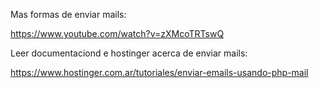 Mas formas de enviar mails:

https://www.youtube.com/watch?v=zXMcoTRTswQ


Leer documentaciond e hostinger acerca de enviar mails:

https://www.hostinger.com.ar/tutoriales/enviar-emails-usando-php-mail